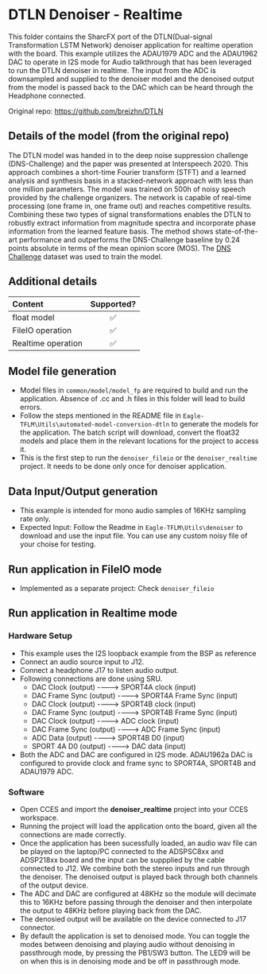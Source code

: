 # DTLN Denoiser - Realtime
This folder contains the SharcFX port of the DTLN(Dual-signal Transformation LSTM Network) denoiser application for realtime operation with the board. 
This example utilizes the ADAU1979 ADC and the ADAU1962 DAC to operate in I2S mode for Audio talkthrough that has been leveraged to run the DTLN denoiser in realtime. The input from the ADC is downsampled and supplied to the denoiser model and the denoised output from the model is passed back to the DAC which can be heard through the Headphone connected.

Original repo: https://github.com/breizhn/DTLN

## Details of the model (from the original repo)
The DTLN model was handed in to the deep noise suppression challenge (DNS-Challenge) and the paper was presented at Interspeech 2020.
This approach combines a short-time Fourier transform (STFT) and a learned analysis and synthesis basis in a stacked-network approach with less than one million parameters. The model was trained on 500h of noisy speech provided by the challenge organizers. The network is capable of real-time processing (one frame in, one frame out) and reaches competitive results. Combining these two types of signal transformations enables the DTLN to robustly extract information from magnitude spectra and incorporate phase information from the learned feature basis. The method shows state-of-the-art performance and outperforms the DNS-Challenge baseline by 0.24 points absolute in terms of the mean opinion score (MOS).
The [DNS Challenge](https://github.com/microsoft/DNS-Challenge/) dataset was used to train the model. 

## Additional details
|Content|Supported?|
|:--------|:----------:|
|float model|✅|
|FileIO operation |✅|
|Realtime operation |✅|

## Model file generation
* Model files in `common/model/model_fp` are required to build and run the application. Absence of .cc and .h files in this folder will lead to build errors.
* Follow the steps mentioned in the README file in `Eagle-TFLM\Utils\automated-model-conversion-dtln` to generate the models for the application. The batch script will download, convert the float32 models and place them in the relevant locations for the project to access it. 
* This is the first step to run the `denoiser_fileio` or the `denoiser_realtime` project. It needs to be done only once for denoiser application.

## Data Input/Output generation
* This example is intended for mono audio samples of 16KHz sampling rate only. 
* Expected Input: Follow the Readme in `Eagle-TFLM\Utils\denoiser` to download and use the input file. You can use any custom noisy file of your choise for testing.

##  Run application in FileIO mode
* Implemented as a separate project: Check `denoiser_fileio`

##  Run application in Realtime mode

### Hardware Setup
* This example uses the I2S loopback example from the BSP as reference 
* Connect an audio source input to J12.
* Connect a headphone J17 to listen audio output.
* Following connections are done using SRU.
    * DAC Clock (output) ----> SPORT4A clock (input)
    * DAC Frame Sync (output) ----> SPORT4A Frame Sync (input)
    * DAC Clock (output) ----> SPORT4B clock (input)
    * DAC Frame Sync (output) ----> SPORT4B Frame Sync (input)
    * DAC Clock (output) ----> ADC clock (input)
    * DAC Frame Sync (output) ----> ADC Frame Sync (input)
    * ADC Data (output) ----> SPORT4B D0 (input)
    * SPORT 4A D0 (output) ----> DAC data (input)
* Both the ADC and DAC are configured in I2S mode. ADAU1962a DAC is configured to provide clock and frame sync to SPORT4A, SPORT4B and ADAU1979 ADC.

### Software 
* Open CCES and import the **denoiser_realtime** project into your CCES workspace. 
* Running the project will load the application onto the board, given all the connections are made correctly. 
* Once the application has been sucessfully loaded, an audio wav file can be played on the laptop/PC connected to the ADSPSC8xx and ADSP218xx board and the input can be suppplied by the cable connected to J12. We combine both the stereo inputs and run through the denoiser. The denoised output is played back through both channels of the output device.  
* The ADC and DAC are configured at 48KHz so the module will decimate this to 16KHz before passing through the denoiser and then interpolate the output to 48KHz before playing back from the DAC. 
* The denosied output will be available on the device connected to J17 connector. 
* By default the application is set to denoised mode. You can toggle the modes between denoising and playing audio without denoising in passthrough mode, by pressing the PB1/SW3 button. The LED9 will be on when this is in denoising mode and be off in passthrough mode. 
